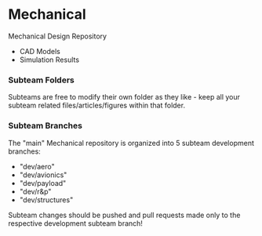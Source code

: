 # Mechanical
Mechanical Design Repository

* CAD Models
* Simulation Results

### Subteam Folders
Subteams are free to modify their own folder as they like - keep all your subteam related files/articles/figures within that folder.

### Subteam Branches
The "main" Mechanical repository is organized into 5 subteam development branches:

* "dev/aero"
* "dev/avionics"
* "dev/payload"
* "dev/r&p"
* "dev/structures"

Subteam changes should be pushed and pull requests made only to the respective development subteam branch!

